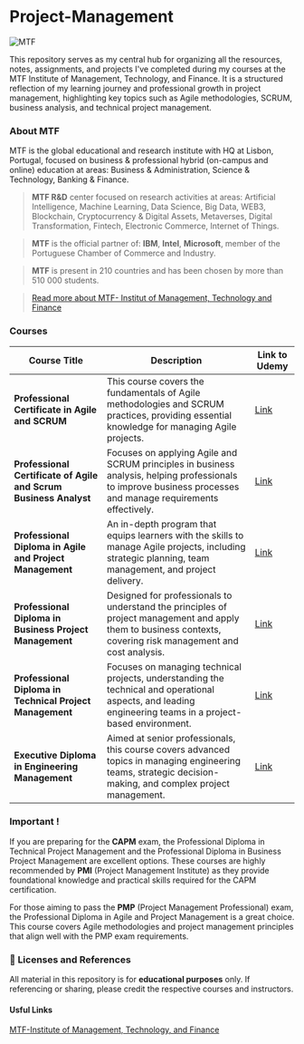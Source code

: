 # Project-Management
![MTF](https://scontent.frba2-2.fna.fbcdn.net/v/t39.30808-6/349155959_1269980653914239_1597853967597243041_n.png?stp=dst-png_s960x960&_nc_cat=108&ccb=1-7&_nc_sid=cc71e4&_nc_ohc=vTgJw-AzaMoQ7kNvgHIbbhv&_nc_zt=23&_nc_ht=scontent.frba2-2.fna&_nc_gid=AOMhPOnnTirfS4NYEWoiuZ3&oh=00_AYDFITozzCqDbvKAMu9jzta-Rg-2As_eV5dnfnUtLpApSw&oe=67412DD7)

This repository serves as my central hub for organizing all the resources, notes, assignments, and projects I've completed during my courses at the MTF Institute of Management, Technology, and Finance. It is a structured reflection of my learning journey and professional growth in project management, highlighting key topics such as Agile methodologies, SCRUM, business analysis, and technical project management.



### About MTF 
MTF is the global educational and research institute with HQ at Lisbon, Portugal, focused on business & professional hybrid (on-campus and online) education at areas: Business & Administration, Science & Technology, Banking & Finance.



> **MTF R&D** center focused on research activities at areas: Artificial Intelligence, Machine Learning, Data Science, Big Data, WEB3, Blockchain, Cryptocurrency & Digital Assets, Metaverses, Digital Transformation, Fintech, Electronic Commerce, Internet of Things.

> **MTF** is the official partner of: **IBM**, **Intel**, **Microsoft**, member of the Portuguese Chamber of Commerce and Industry.

> **MTF** is present in 210 countries and has been chosen by more than 510 000 students.

> [Read more about MTF- Institut of Management, Technology and Finance](https://github.com/almasstudyjourney/Project-Management/blob/main/About%20MTF%20Institute.pdf)

### Courses

| **Course Title**                                        | **Description**                                                                                                                                              | **Link to Udemy**                                |
|---------------------------------------------------------|--------------------------------------------------------------------------------------------------------------------------------------------------------------|-------------------------------------------------|
| **Professional Certificate in Agile and SCRUM**          | This course covers the fundamentals of Agile methodologies and SCRUM practices, providing essential knowledge for managing Agile projects.                   | [Link](#https://www.udemy.com/course/professional-certificate-in-agile-and-scrum/learn/lecture/43419858#overview)                                       |
| **Professional Certificate of Agile and Scrum Business Analyst** | Focuses on applying Agile and SCRUM principles in business analysis, helping professionals to improve business processes and manage requirements effectively.  | [Link](#https://www.udemy.com/course/professional-certificate-of-agile-and-scrum-business-analyst/learn/lecture/43285344#overview)                                       |
| **Professional Diploma in Agile and Project Management**  | An in-depth program that equips learners with the skills to manage Agile projects, including strategic planning, team management, and project delivery.        | [Link](#https://www.udemy.com/course/professional-diploma-in-agile-and-project-management/learn/lecture/40290292?start=0#overview)                                       |
| **Professional Diploma in Business Project Management**  | Designed for professionals to understand the principles of project management and apply them to business contexts, covering risk management and cost analysis. | [Link](#https://www.udemy.com/course/professional-diploma-in-business-project-management/learn/lecture/43146164?start=0#overview)                                       |
| **Professional Diploma in Technical Project Management** | Focuses on managing technical projects, understanding the technical and operational aspects, and leading engineering teams in a project-based environment.       | [Link](#https://www.udemy.com/course/professional-diploma-in-technical-project-management/learn/lecture/43151734?start=0#overview)                                       |
| **Executive Diploma in Engineering Management**         | Aimed at senior professionals, this course covers advanced topics in managing engineering teams, strategic decision-making, and complex project management.    | [Link](#https://www.udemy.com/course/executive-diploma-in-engineering-management/learn/lecture/43242146?start=0#overview)                                       |


### Important ! 

If you are preparing for the **CAPM** exam, the Professional Diploma in Technical Project Management and the Professional Diploma in Business Project Management are excellent options. These courses are highly recommended by **PMI** (Project Management Institute) as they provide foundational knowledge and practical skills required for the CAPM certification.

For those aiming to pass the **PMP** (Project Management Professional) exam, the Professional Diploma in Agile and Project Management is a great choice. This course covers Agile methodologies and project management principles that align well with the PMP exam requirements.

### 📜 Licenses and References

All material in this repository is for **educational purposes** only. If referencing or sharing, please credit the respective courses and instructors.

#### Usful Links 
[MTF-Institute of Management, Technology, and Finance](https://gtf.pt/)

